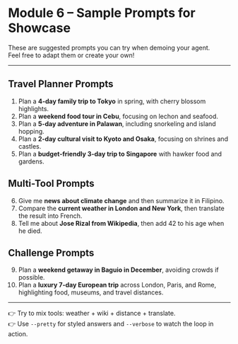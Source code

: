 # Module 6 – Sample Prompts for Showcase

These are suggested prompts you can try when demoing your agent.  
Feel free to adapt them or create your own!

---

## Travel Planner Prompts
1. Plan a **4-day family trip to Tokyo** in spring, with cherry blossom highlights.
2. Plan a **weekend food tour in Cebu**, focusing on lechon and seafood.
3. Plan a **5-day adventure in Palawan**, including snorkeling and island hopping.
4. Plan a **2-day cultural visit to Kyoto and Osaka**, focusing on shrines and castles.
5. Plan a **budget-friendly 3-day trip to Singapore** with hawker food and gardens.

## Multi-Tool Prompts
6. Give me **news about climate change** and then summarize it in Filipino.
7. Compare the **current weather in London and New York**, then translate the result into French.
8. Tell me about **Jose Rizal from Wikipedia**, then add 42 to his age when he died.

## Challenge Prompts
9. Plan a **weekend getaway in Baguio in December**, avoiding crowds if possible.
10. Plan a **luxury 7-day European trip** across London, Paris, and Rome, highlighting food, museums, and travel distances.

---

👉 Try to mix tools: weather + wiki + distance + translate.  
👉 Use `--pretty` for styled answers and `--verbose` to watch the loop in action.
